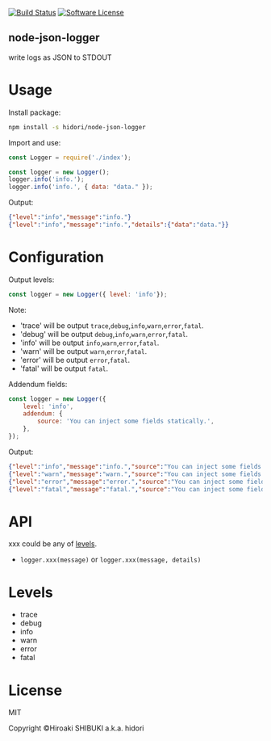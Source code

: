 [![Build Status](https://travis-ci.org/rcmdnk/travis-test.svg?branch=master)](https://travis-ci.org/rcmdnk/travis-test)
[![Software License](https://img.shields.io/badge/license-MIT-brightgreen.svg?style=flat-square)](LICENSE.txt)

node-json-logger
----
write logs as JSON to STDOUT

# Usage
Install package:
```sh
npm install -s hidori/node-json-logger
```

Import and use:
```js
const Logger = require('./index');

const logger = new Logger();
logger.info('info.');
logger.info('info.', { data: "data." });
```
Output:
```json
{"level":"info","message":"info."}
{"level":"info","message":"info.","details":{"data":"data."}}
```

# Configuration
Output levels:
```js
const logger = new Logger({ level: 'info'});
```

Note:
* 'trace' will be output `trace`,`debug`,`info`,`warn`,`error`,`fatal`.
* 'debug' will be output `debug`,`info`,`warn`,`error`,`fatal`.
* 'info' will be output `info`,`warn`,`error`,`fatal`.
* 'warn' will be output `warn`,`error`,`fatal`.
* 'error' will be output `error`,`fatal`.
* 'fatal' will be output `fatal`.

Addendum fields:
```js
const logger = new Logger({
    level: 'info',
    addendum: {
        source: 'You can inject some fields statically.',
    },
});
```

Output:
```json
{"level":"info","message":"info.","source":"You can inject some fields statically."}
{"level":"warn","message":"warn.","source":"You can inject some fields statically."}
{"level":"error","message":"error.","source":"You can inject some fields statically."}
{"level":"fatal","message":"fatal.","source":"You can inject some fields statically."}
```

# API
xxx could be any of [levels](#levels).
* `logger.xxx(message)` or `logger.xxx(message, details)`

# <a href="#levels"></a>Levels
* trace
* debug
* info
* warn
* error
* fatal

# License
MIT

Copyright &copy;Hiroaki SHIBUKI a.k.a. hidori
